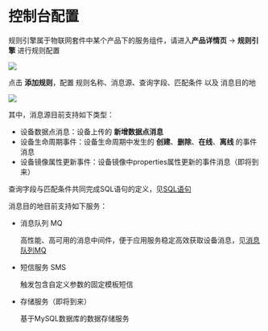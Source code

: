 # 控制台配置

规则引擎属于物联网套件中某个产品下的服务组件，请进入**产品详情页** -> **规则引擎** 进行规则配置

![](/images/rule-engine/规则入口.jpg)

点击 **添加规则**，配置 规则名称、消息源、查询字段、匹配条件 以及 消息目的地 

![](/images/rule-engine/规则配置.jpg)

其中，消息源目前支持如下类型：

- 设备数据点消息：设备上传的 **新增数据点消息**
- 设备生命周期事件：设备生命周期中发生的 **创建**、**删除**、**在线**、**离线** 的事件消息
- 设备镜像属性更新事件：设备镜像中properties属性更新的事件消息（即将到来）

查询字段与匹配条件共同完成SQL语句的定义，见[SQL语句](/book/manual/rule-engine/SQL.md)

消息目的地目前支持如下服务：

- 消息队列 MQ
    
    高性能、高可用的消息中间件，便于应用服务稳定高效获取设备消息，见[消息队列MQ](https://open.iot.10086.cn/productservice/msgMq)

- 短信服务 SMS

    触发包含自定义参数的固定模板短信

- 存储服务（即将到来）

    基于MySQL数据库的数据存储服务

